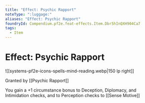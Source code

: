```yaml
---
title: "Effect: Psychic Rapport"
noteType: ":luggage:"
aliases: "Effect: Psychic Rapport"
foundryId: Compendium.pf2e.feat-effects.Item.Dbr5hInQXH904Ca7
tags:
  - Item
---
```


# Effect: Psychic Rapport
![[systems-pf2e-icons-spells-mind-reading.webp|150 lp right]]

Granted by [[Psychic Rapport]]

You gain a +1 circumstance bonus to Deception, Diplomacy, and Intimidation checks, and to Perception checks to [[Sense Motive]]
